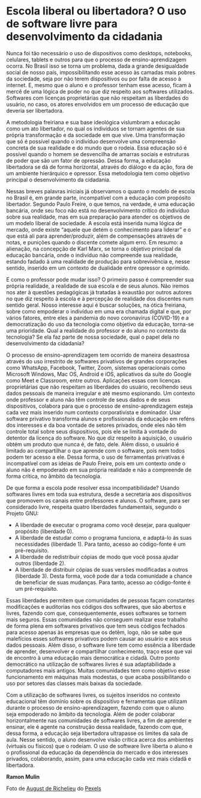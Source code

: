 # Escola liberal ou libertadora? O uso de software livre para desenvolvimento da cidadania


Nunca foi tão necessário o uso de dispositivos como desktops, notebooks, celulares, tablets e outros para que o processo de ensino-aprendizagem ocorra. No Brasil isso se torna um problema, dada a grande desigualdade social de nosso país, impossibilitando esse acesso às camadas mais pobres da sociedade, seja por não terem dispositivos ou por falta de acesso à internet. E, mesmo que o aluno e o professor tenham esse acesso, ficam à mercê de uma lógica de poder no que diz respeito aos softwares utilizados. Softwares com licenças proprietárias que não respeitam as liberdades do usuário, no caso, os atores envolvidos em um processo de educação que deveria ser libertadora.

A metodologia freiriana e sua base ideológica vislumbram a educação como um ato libertador, no qual os indivíduos se tornam agentes de sua própria transformação e da sociedade em que vive. Uma transformação que só é possível quando o indivíduo desenvolve uma compreensão concreta de sua realidade e do mundo que o rodeia. Essa educação só é possível quando o homem se desvencilha de amarras sociais e estruturas de poder que são um fator de opressão. Dessa forma, a educação libertadora se dá de forma horizontal, através do diálogo e da ação, fora de um ambiente hierárquico e opressor. Essa metodologia tem como objetivo principal o desenvolvimento da cidadania.

Nessas breves palavras iniciais já observamos o quanto o modelo de escola no Brasil é, em grande parte, incompatível com a educação com propósito libertador. Segundo Paulo Freire, o que temos, na verdade, é uma educação bancária, onde seu foco não está no desenvolvimento crítico do indivíduo sobre sua realidade, mas em sua preparação para atender os objetivos de um modelo liberal de sociedade. A escola está inserida numa lógica de mercado, onde existe “aquele que detém o conhecimento para liderar” e o que está ali para aprender/produzir, além de compensações através de notas, e punições quando o discente comete algum erro. Em resumo: a alienação, na concepção de Karl Marx, se torna o objetivo principal da educação bancária, onde o indivíduo não compreende sua realidade, estando fadado à uma realidade de produção para sobrevivência e, nesse sentido, inserido em um contexto de dualidade entre opressor e oprimido.

E como o professor pode mudar isso? O primeiro passo é compreender sua própria realidade, a realidade de sua escola e de seus alunos. Não iremos nos ater à questões pedagógicas já tratadas à exaustão por outros autores no que diz respeito à escola e à percepção de realidade dos discentes num sentido geral. Nosso interesse aqui é buscar soluções, na ótica freiriana, sobre como empoderar o indivíduo em uma era chamada digital e que, por vários fatores, entre eles a pandemia do novo coronavírus (COVID-19) e a democratização do uso da tecnologia como objetivo da educação, torna-se uma prioridade. Qual a realidade do professor e do aluno no contexto da tecnologia? Se ela faz parte de nossa sociedade, qual o papel dela no desenvolvimento da cidadania?

O processo de ensino-aprendizagem tem ocorrido de maneira desastrosa através do uso irrestrito de softwares privativos de grandes corporações como WhatsApp, Facebook, Twitter, Zoom, sistemas operacionais como Microsoft Windows, Mac OS, Android e iOS, aplicativos da suíte do Google como Meet e Classroom, entre outros. Aplicações essas com licenças proprietárias que não respeitam as liberdades do usuário, recolhendo seus dados pessoais de maneira irregular e até mesmo espionando. Um contexto onde professor e aluno não têm controle de seus dados e de seus dispositivos, colabora para que o processo de ensino-aprendizagem esteja cada vez mais inserido num contexto corporativista e dominador.  Usar software privativo transforma alunos e profissionais da educação em reféns dos interesses e da boa vontade de setores privados, onde eles não têm controle total sobre seus dispositivos, pois ele se limita à vontade do detentor da licença do software. No que diz respeito à aquisição, o usuário obtém um produto que nunca é, de fato, dele. Além disso, o usuário é limitado ao compartilhar o que aprende com o software, pois nem todos podem ter acesso a ele. Dessa forma, o uso de ferramentas privativas é incompatível com as ideias de Paulo Freire, pois em um contexto onde o aluno não é empoderado em sua própria realidade e não a compreende de forma crítica, no âmbito da tecnologia.

De que forma a escola pode resolver essa incompatibilidade? Usando softwares livres em toda sua estrutura, desde a secretaria aos dispositivos que promovem os canais entre professores e alunos. O software, para ser considerado livre, respeita quatro liberdades fundamentais, segundo o Projeto GNU:

* A liberdade de executar o programa como você desejar, para qualquer propósito (liberdade 0).
* A liberdade de estudar como o programa funciona, e adaptá-lo às suas necessidades (liberdade 1). Para tanto, acesso ao código-fonte é um pré-requisito.
* A liberdade de redistribuir cópias de modo que você possa ajudar outros (liberdade 2).
* A liberdade de distribuir cópias de suas versões modificadas a outros (liberdade 3). Desta forma, você pode dar a toda comunidade a chance de beneficiar de suas mudanças. Para tanto, acesso ao código-fonte é um pré-requisito.

Essas liberdades permitem que comunidades de pessoas façam constantes modificações e auditorias nos códigos dos softwares, que são abertos e livres, fazendo com que, consequentemente, esses softwares se tornem mais seguros. Essas comunidades não conseguem realizar esse trabalho de forma plena em softwares privativos que tem seus códigos fechados para acesso apenas às empresas que os detêm, logo, não se sabe que malefícios esses softwares privativos podem causar ao usuário e aos seus dados pessoais. Além disso, o software livre tem como essência a liberdade de aprender, desenvolver e compartilhar conhecimento, traço esse que vai de encontro à uma educação mais democrática e cidadã. Outro ponto democrático na utilização de softwares livres é sua adaptabilidade a computadores mais antigos. Muitas comunidades tem como objetivo esse funcionamento em máquinas mais modestas, o que acaba possibilitando o uso por setores das classes mais baixas da sociedade.

Com a utilização de softwares livres, os sujeitos inseridos no contexto educacional têm domínio sobre os dispositivo e ferramentas que utilizam durante o processo de ensino-aprendizagem, fazendo com que o aluno seja empoderado no âmbito da tecnologia. Além de poder colaborar horizontalmente nas comunidades de softwares livres, a fim de aprender e ensinar, ele é agente na construção dessa realidade, fazendo com que, dessa forma, a educação seja libertadora ultrapasse os limites da sala de aula. Nesse sentido, o aluno desenvolve visão crítica acerca dos ambientes (virtuais ou físicos) que o rodeiam. O uso de software livre liberta o aluno e o profissional da educação da dependência do mercado e dos interesses privados, colaborando, assim, para uma educação cada vez mais cidadã e libertadora.

**Ramon Mulin**

Foto de [August de Richelieu](https://www.pexels.com/@august-de-richelieu?utm_content=attributionCopyText&utm_medium=referral&utm_source=pexels "August de Richelieu") do [Pexels](https://www.pexels.com/photo/mother-helping-her-daughter-with-her-homework-4260482/?utm_content=attributionCopyText&utm_medium=referral&utm_source=pexels "Pexels")


